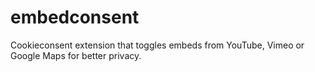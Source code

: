 # embedconsent
Cookieconsent extension that toggles embeds from YouTube, Vimeo or Google Maps for better privacy. 

